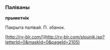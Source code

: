 ### Паліваны
**прыметнік**

Пакрыта палівай. П. збанок.

<a rel="author">[http://rv-blr.com/](http://rv-blr.com/slounik.jsp?letterId=0&maskId=0&pageId=2105)</a>
